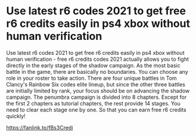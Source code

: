 # Use latest r6 codes 2021 to get free r6 credits easily in ps4 xbox without human verification

Use latest r6 codes 2021 to get free r6 credits easily in ps4 xbox without human verification - free r6 credits codes 2021 actually allows you to fight directly in the early stages of the shadow campaign. As the most basic battle in the game, there are basically no boundaries. You can choose any role in your roster to take action. There are four unique battles in Tom Clancy's Rainbow Six codes elite lineup, but since the other three battles are initially limited by rank, your focus should be on advancing the shadow campaign. The penumbra campaign is divided into 8 chapters. Except for the first 2 chapters as tutorial chapters, the rest provide 14 stages. You need to clear each stage one by one. So that you can earn free r6 credits quickly!

https://fanlink.to/fBs3Credi
